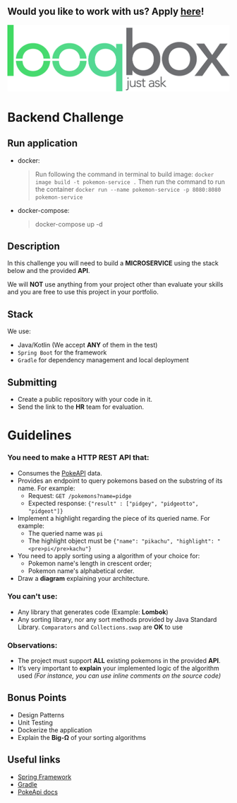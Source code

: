 ## Would you like to work with us? Apply [here](https://looqbox.gupy.io/)!

![Looqbox](logo.png)

# Backend Challenge

## Run application

- docker:
  > Run following the command in terminal to build image: `docker image build -t pokemon-service .` Then run the command to run the container 
  > `docker run --name pokemon-service -p 8080:8080 pokemon-service`

- docker-compose:
  > docker-compose up -d

## Description

In this challenge you will need to build a **MICROSERVICE** using the stack below and the provided **API**.

We will **NOT** use anything from your project other than evaluate your skills and you are free to use this project in your portfolio.

## Stack

We use:

- Java/Kotlin (We accept **ANY** of them in the test)
- `Spring Boot` for the framework
- `Gradle` for dependency management and local deployment

## Submitting

- Create a public repository with your code in it.
- Send the link to the **HR** team for evaluation.

# Guidelines

### You need to make a HTTP REST API that:

- Consumes the [PokeAPI](https://pokeapi.co/) data.
- Provides an endpoint to query pokemons based on the substring of its name. For example:
  - Request: `GET /pokemons?name=pidge`
  - Expected response: ```{"result" : ["pidgey", "pidgeotto", "pidgeot"]}```
- Implement a highlight regarding the piece of its queried name. For example:
  - The queried name was `pi`
  - The highlight object must be ```{"name": "pikachu", "highlight": "<pre>pi</pre>kachu"}```
- You need to apply sorting using a algorithm of your choice for:
  - Pokemon name's length in crescent order;
  - Pokemon name's alphabetical order.
- Draw a **diagram** explaining your architecture.

### You can't use:

- Any library that generates code (Example: **Lombok**)
- Any sorting library, nor any sort methods provided by Java Standard Library. `Comparators` and `Collections.swap` are **OK** to use

### Observations:

- The project must support **ALL** existing pokemons in the provided **API**.
- It’s very important to **explain** your implemented logic of the algorithm used *(For instance, you can use inline comments on the source code)*

## Bonus Points

- Design Patterns
- Unit Testing
- Dockerize the application
- Explain the **Big-Ω** of your sorting algorithms

## Useful links

- [Spring Framework](https://spring.io/)
- [Gradle](https://gradle.org/)
- [PokeApi docs](https://pokeapi.co/docs/v2.html)

